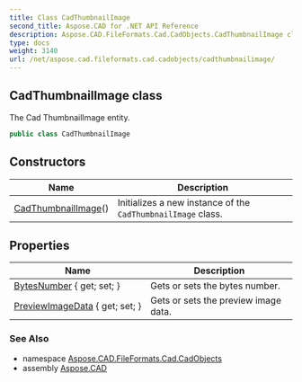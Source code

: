 ```yaml
---
title: Class CadThumbnailImage
second_title: Aspose.CAD for .NET API Reference
description: Aspose.CAD.FileFormats.Cad.CadObjects.CadThumbnailImage class. The Cad ThumbnailImage entity
type: docs
weight: 3140
url: /net/aspose.cad.fileformats.cad.cadobjects/cadthumbnailimage/
---
```

## CadThumbnailImage class

The Cad ThumbnailImage entity.

```csharp
public class CadThumbnailImage
```

## Constructors

| Name | Description |
| --- | --- |
| [CadThumbnailImage](cadthumbnailimage/)() | Initializes a new instance of the `CadThumbnailImage` class. |

## Properties

| Name | Description |
| --- | --- |
| [BytesNumber](../../aspose.cad.fileformats.cad.cadobjects/cadthumbnailimage/bytesnumber/) { get; set; } | Gets or sets the bytes number. |
| [PreviewImageData](../../aspose.cad.fileformats.cad.cadobjects/cadthumbnailimage/previewimagedata/) { get; set; } | Gets or sets the preview image data. |

### See Also

* namespace [Aspose.CAD.FileFormats.Cad.CadObjects](../../aspose.cad.fileformats.cad.cadobjects/)
* assembly [Aspose.CAD](../../)


